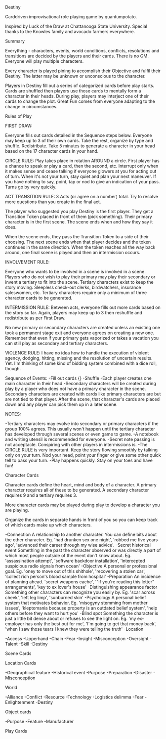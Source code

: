 Destiny

Carddriven improvisational role playing game by quantumpotato.

Inspired by Luck of the Draw at Chattanooga State University.
Special thanks to the Knowles family and avocado farmers everywhere.

Summary

Everything - characters, events, world conditions, conflicts, resolutions and transitions are decided by the players and their cards. There is no GM. Everyone will play multiple characters. 

Every character is played pining to accomplish their Objective and fulfil their Destiny. The latter may be unknown or unconscious to the character. 

Players in Destiny fill out a series of categorized cards before play starts.
Cards are shuffled then players use those cards to mentally form a character in their heads.
During play, players may interject one of their cards to change the plot.
Great Fun comes from everyone adapting to the change in circumstances.

Rules of Play

FIRST DRAW:

Everyone fills out cards detailed in the Sequence steps below. Everyone may keep up to 3 of their own cards. Take the rest, organize by type and shuffle. Redistribute. Take 5 minutes to generate a character in your head based on the 17 character cards in your hand.

CIRCLE RULE:
Play takes place in rotation AROUND a circle. First player has a chance to speak or play a card, then the second, etc. Interrupt only when it makes sense and cease talking if everyone glowers at you for acting out of turn. When it's not your turn, stay quiet and plan your next maneuver. If you have nothing to say, point, tap or nod to give an indication of your pass. Turns go by very quickly.

ACT TRANSITION RULE:
3 Acts (or agree on a number) total. Try to resolve more questions than you create in the final act.

The player who suggested you play Destiny is the first player. They get a Transition Token placed in front of them (pick something). Their primary character is in the first scene. The scene ends when and how they say it does. 

When the scene ends, they pass the Transition Token to a side of their choosing. The next scene ends when that player decides and the token continues in the same direction. When the token reaches all the way back around, one final scene is played and then an intermission occurs.

INVOLVEMENT RULE:

Everyone who wants to be involved in a scene is involved in a scene. Players who do not wish to play their primary may play their secondary or invent a tertiary to fit into the scene. Tertiary characters exist to keep the story moving. Sleepless check-out clerks, birdwatchers, insurance saleswomen, etc. Tertiary characters require only a minimum of three character cards to be generated.

INTERMISSION RULE:
Between acts, everyone fills out more cards based on the story so far. Again, players may keep up to 3 then reshuffle and redistribute as per First Draw. 

No new primary or secondary characters are created unless an existing one took a permanent stage exit and everyone agrees on creating a new one. Remember that even if your primary gets vaporized or takes a vacation you can still play as secondary and tertiary characters.

VIOLENCE RULE:
I have no idea how to handle the execution of violent agency, dodging, hitting, missing and the resolution of uncertain results. Yet. I'm thinking of some kind of bidding system combined with a dice roll, though.

Sequence of Events:
-Fill out cards {}
-Shuffle
-Each player creates one main character in their head
-Secondary characters will be created during play by a player who does not have a primary character in the scene. Secondary characters are created with cards like primary characters are but are not tied to that player. After the scene, that character's cards are placed down and any player can pick them up in a later scene.


NOTES:

-Tertiary characters may evolve into secondary or primary characters if the group 100% agrees. This usually won't happen until the tertiary character has developed through several scenes or even game to game.
-A notebook and writing utensil is recommended for everyone.
-Secret note passing is not acceptacle. Conspiring with other players in intermissions is.
-The CIRCLE RULE is very important. Keep the story flowing smoothly by talking only on your turn. Nod your head, point your finger or give some other quick tell to pass your turn.
-Play happens quickly. Stay on your toes and have fun!

Character Cards

Character cards define the heart, mind and body of a character. A primary character requires all of these to be generated. A secondary character requires 9 and a tertiary requires 3.

More character cards may be played during play to develop a character you are playing.

Organize the cards in separate hands in front of you so you can keep track of which cards make up which characters.

-Connection
   A relationship to another character. You can define bits about the other character. Eg. 'had drunken sex one night', 'robbed me five years ago', 'advanced their career through my wise advice'.
-Secret historical event
  Something in the past the character observed or was directly a part of which most people outside of the event don't know about. Eg. 'assassination attempt', 'software backdoor installation', 'intercepted suspicious radio signals from ocean'
-Objective
  A personal or professional goal. Eg. 'oney to move out of this shithole', 'recovering a stolen car', 'collect rich person's blood sample from hospital'
-Preparation
  An incidence of planning ahead. 'secret weapons cache', '"if you're reading this letter" arrangements', 'key to ex lover's house'
-Distinguishing appearance factor
  Something other characters can recognize you easily by. Eg. 'scar across cheek', 'left leg limp', 'sunburned skin'
-Psychology
  A personal belief system that motivates behavior. Eg. 'misogyny stemming from mother issues', 'kleptomania because property is an outdated belief system', 'help others before they want to hurt you'
-Blind spot
  Something the character is just a little bit dense about or refuses to see the light on. Eg. 'my ex-employer has only the best out for me', 'I'm going to get that money back', 'when I saw those tears I knew they were telling the truth'
-Location
  
-Access
-Upperhand
-Chain
-Fear
-Insight
-Misconception
-Oversight
-Talent
-Skill
-Destiny

Scene Cards

Location Cards

-Geographical feature
-Historical event
-Purpose
-Preparation
-Disaster
-Misconception

World

-Alliance
-Conflict
-Resource
-Technology
-Logistics delimma
-Fear
-Enlightenment
-Destiny

Object cards

-Purpose
-Feature
-Manufacturer

Play Cards
